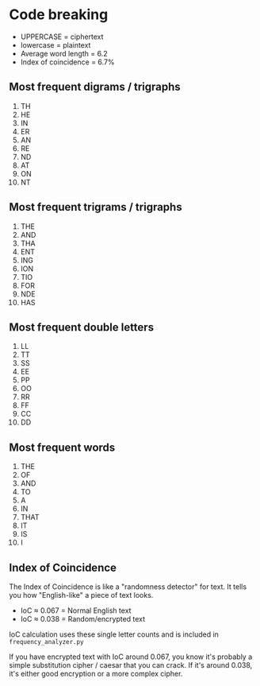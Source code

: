 # Code breaking
- UPPERCASE = ciphertext
- lowercase = plaintext
- Average word length = 6.2
- Index of coincidence = 6.7%

## Most frequent digrams / trigraphs
1. TH
2. HE
3. IN
4. ER
5. AN
6. RE
7. ND
8. AT
9. ON
10. NT

## Most frequent trigrams / trigraphs
1. THE
2. AND
3. THA
4. ENT
5. ING
6. ION
7. TIO
8. FOR
9. NDE
10. HAS

## Most frequent double letters
1. LL
2. TT
3. SS
4. EE
5. PP
6. OO
7. RR
8. FF
9. CC
10. DD

## Most frequent words
1. THE
2. OF
3. AND
4. TO
5. A
6. IN
7. THAT
8. IT
9. IS
10. I

## Index of Coincidence
The Index of Coincidence is like a "randomness detector" for text. It tells you how "English-like" a piece of text looks.
- IoC ≈ 0.067 = Normal English text
- IoC ≈ 0.038 = Random/encrypted text

IoC calculation uses these single letter counts and is included in `frequency_analyzer.py`

If you have encrypted text with IoC around 0.067, you know it's probably a simple substitution cipher / caesar that you can crack. If it's around 0.038, it's either good encryption or a more complex cipher.